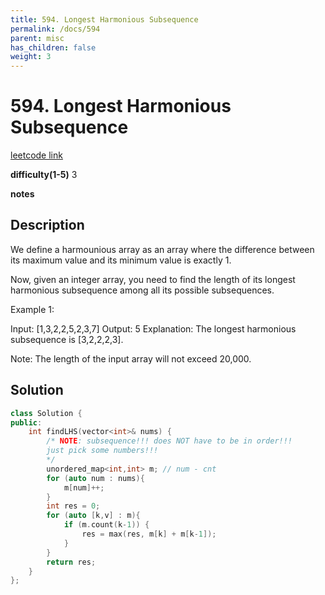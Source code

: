 ```yaml
---
title: 594. Longest Harmonious Subsequence
permalink: /docs/594
parent: misc
has_children: false
weight: 3
---
```

# 594. Longest Harmonious Subsequence
[leetcode link](https://leetcode.com/problems/longest-harmonious-subsequence/)

**difficulty(1-5)** 
3

**notes** 


## Description
We define a harmounious array as an array where the difference between its maximum value and its minimum value is exactly 1.

Now, given an integer array, you need to find the length of its longest harmonious subsequence among all its possible subsequences.

Example 1:

Input: [1,3,2,2,5,2,3,7]
Output: 5
Explanation: The longest harmonious subsequence is [3,2,2,2,3].
 

Note: The length of the input array will not exceed 20,000.

## Solution
```c++
class Solution {
public:
    int findLHS(vector<int>& nums) {
        /* NOTE: subsequence!!! does NOT have to be in order!!! 
        just pick some numbers!!!
        */
        unordered_map<int,int> m; // num - cnt
        for (auto num : nums){
            m[num]++;
        }
        int res = 0;
        for (auto [k,v] : m){
            if (m.count(k-1)) {
                res = max(res, m[k] + m[k-1]);
            }
        }
        return res;
    }
};
``` 

<!-- 
Default label
{: .label }

Blue label
{: .label .label-blue }

Stable
{: .label .label-green }

New release
{: .label .label-purple }

Coming soon
{: .label .label-yellow }

Deprecated
{: .label .label-red } -->
